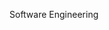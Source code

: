 <span id="title">Software Engineering</span>

<div id="body">

<include src="introduction/container-inParent-asPanel.md" boilerplate />

</div>